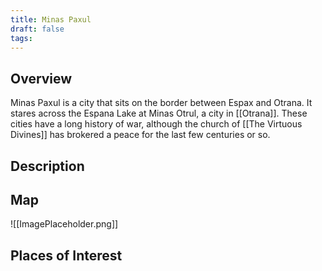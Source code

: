 ```yaml
---
title: Minas Paxul
draft: false
tags:
---
```

## Overview
Minas Paxul is a city that sits on the border between Espax and Otrana. It stares across the Espana Lake at Minas Otrul, a city in [[Otrana]]. These cities have a long history of war, although the church of [[The Virtuous Divines]] has brokered a peace for the last few centuries or so.
## Description

## Map

![[ImagePlaceholder.png]]

## Places of Interest

